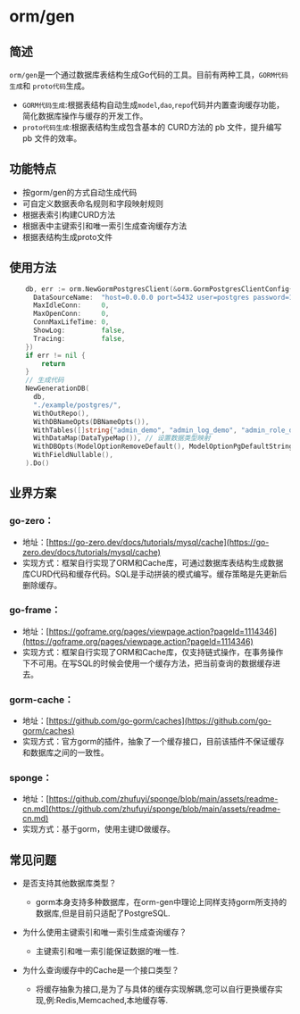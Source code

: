 # orm/gen

## 简述
`orm/gen`是一个通过数据库表结构生成Go代码的工具。目前有两种工具，`GORM代码生成`和 `proto代码`生成。
- `GORM代码生成`:根据表结构自动生成`model`,`dao`,`repo`代码并内置查询缓存功能，简化数据库操作与缓存的开发工作。
- `proto代码生成`:根据表结构生成包含基本的 CURD方法的 pb 文件，提升编写 pb 文件的效率。

## 功能特点
- 按gorm/gen的方式自动生成代码
- 可自定义数据表命名规则和字段映射规则
- 根据表索引构建CURD方法
- 根据表中主键索引和唯一索引生成查询缓存方法
- 根据表结构生成proto文件

## 使用方法
```go
    db, err := orm.NewGormPostgresClient(&orm.GormPostgresClientConfig{
      DataSourceName:  "host=0.0.0.0 port=5432 user=postgres password=123456 dbname=gorm_gen sslmode=disable TimeZone=Asia/Shanghai",
      MaxIdleConn:     0,
      MaxOpenConn:     0,
      ConnMaxLifeTime: 0,
      ShowLog:         false,
      Tracing:         false,
    })
    if err != nil {
        return
    }
    // 生成代码
    NewGenerationDB(
      db,
      "./example/postgres/",
      WithOutRepo(),
      WithDBNameOpts(DBNameOpts()),
      WithTables([]string{"admin_demo", "admin_log_demo", "admin_role_demo"}),
      WithDataMap(DataTypeMap()), // 设置数据类型映射
      WithDBOpts(ModelOptionRemoveDefault(), ModelOptionPgDefaultString(), ModelOptionRemoveGormTypeTag(), ModelOptionUnderline("UL")), // 设置自定义选项
      WithFieldNullable(),
    ).Do()
```

## 业界方案
### go-zero：
- 地址：[https://go-zero.dev/docs/tutorials/mysql/cache](https://go-zero.dev/docs/tutorials/mysql/cache)
- 实现方式：框架自行实现了ORM和Cache库，可通过数据库表结构生成数据库CURD代码和缓存代码。SQL是手动拼装的模式编写。缓存策略是先更新后删除缓存。

### go-frame：
- 地址：[https://goframe.org/pages/viewpage.action?pageId=1114346](https://goframe.org/pages/viewpage.action?pageId=1114346)
- 实现方式：框架自行实现了ORM和Cache库，仅支持链式操作，在事务操作下不可用。在写SQL的时候会使用一个缓存方法，把当前查询的数据缓存进去。

### gorm-cache：
- 地址：[https://github.com/go-gorm/caches](https://github.com/go-gorm/caches)
- 实现方式：官方gorm的插件，抽象了一个缓存接口，目前该插件不保证缓存和数据库之间的一致性。

### sponge：
- 地址：[https://github.com/zhufuyi/sponge/blob/main/assets/readme-cn.md](https://github.com/zhufuyi/sponge/blob/main/assets/readme-cn.md)
- 实现方式：基于gorm，使用主键ID做缓存。

## 常见问题

* 是否支持其他数据库类型？ 
  - gorm本身支持多种数据库，在orm-gen中理论上同样支持gorm所支持的数据库,但是目前只适配了PostgreSQL.

* 为什么使用主键索引和唯一索引生成查询缓存？ 
  - 主键索引和唯一索引能保证数据的唯一性.

* 为什么查询缓存中的Cache是一个接口类型？ 
  - 将缓存抽象为接口,是为了与具体的缓存实现解耦,您可以自行更换缓存实现,例:Redis,Memcached,本地缓存等.
